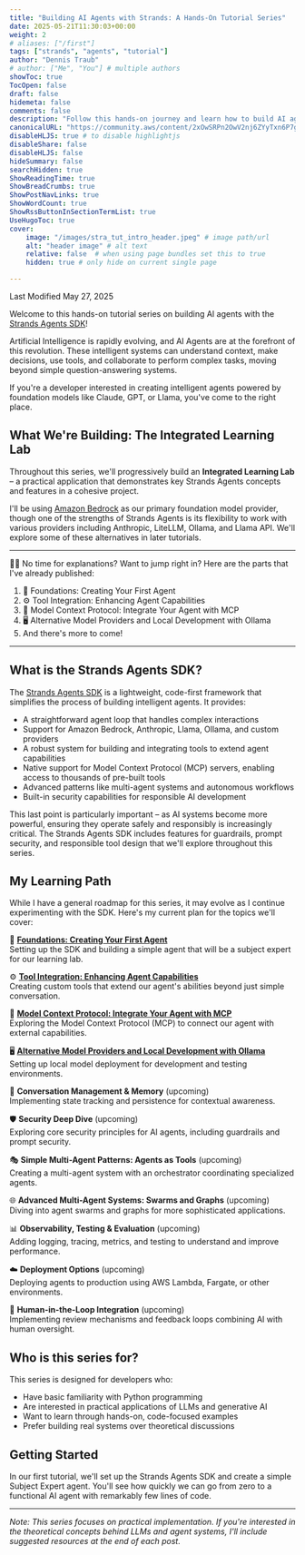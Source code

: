 ```yaml
---
title: "Building AI Agents with Strands: A Hands-On Tutorial Series"
date: 2025-05-21T11:30:03+00:00
weight: 2
# aliases: ["/first"]
tags: ["strands", "agents", "tutorial"]
author: "Dennis Traub"
# author: ["Me", "You"] # multiple authors
showToc: true
TocOpen: false
draft: false
hidemeta: false
comments: false
description: "Follow this hands-on journey and learn how to build AI agents using the open source Strands Agents SDK."
canonicalURL: "https://community.aws/content/2xOwSRPn2OwV2nj6ZYyTxn6P7gH/building-ai-agents-with-strands-an-introduction-to-the-series"
disableHLJS: true # to disable highlightjs
disableShare: false
disableHLJS: false
hideSummary: false
searchHidden: true
ShowReadingTime: true
ShowBreadCrumbs: true
ShowPostNavLinks: true
ShowWordCount: true
ShowRssButtonInSectionTermList: true
UseHugoToc: true
cover:
    image: "/images/stra_tut_intro_header.jpeg" # image path/url
    alt: "header image" # alt text
    relative: false  # when using page bundles set this to true
    hidden: true # only hide on current single page

---
```

Last Modified May 27, 2025

Welcome to this hands-on tutorial series on building AI agents with the [Strands Agents SDK](https://strandsagents.com/?trk=2af10798-ef42-4f17-9c3b-3ea26b3c37db&sc_channel=el "https://strandsagents.com/?trk=2af10798-ef42-4f17-9c3b-3ea26b3c37db&sc_channel=el")!

Artificial Intelligence is rapidly evolving, and AI Agents are at the forefront of this revolution. These intelligent systems can understand context, make decisions, use tools, and collaborate to perform complex tasks, moving beyond simple question-answering systems.

If you're a developer interested in creating intelligent agents powered by foundation models like Claude, GPT, or Llama, you've come to the right place.

## What We're Building: The Integrated Learning Lab

Throughout this series, we'll progressively build an **Integrated Learning Lab** – a practical application that demonstrates key Strands Agents concepts and features in a cohesive project.

I'll be using [Amazon Bedrock](https://aws.amazon.com/bedrock/?trk=2af10798-ef42-4f17-9c3b-3ea26b3c37db&sc_channel=el "https://aws.amazon.com/bedrock/?trk=2af10798-ef42-4f17-9c3b-3ea26b3c37db&sc_channel=el") as our primary foundation model provider, though one of the strengths of Strands Agents is its flexibility to work with various providers including Anthropic, LiteLLM, Ollama, and Llama API. We'll explore some of these alternatives in later tutorials.

___

🧑‍💻 No time for explanations? Want to jump right in? Here are the parts that I've already published:
1. 🚀 Foundations: Creating Your First Agent
2. ⚙️ Tool Integration: Enhancing Agent Capabilities
3. 🔌 Model Context Protocol: Integrate Your Agent with MCP
4. 🖥️ Alternative Model Providers and Local Development with Ollama
5. And there's more to come!
___

## What is the Strands Agents SDK?

The [Strands Agents SDK](https://strandsagents.com/?trk=2af10798-ef42-4f17-9c3b-3ea26b3c37db&sc_channel=el "https://strandsagents.com/?trk=2af10798-ef42-4f17-9c3b-3ea26b3c37db&sc_channel=el") is a lightweight, code-first framework that simplifies the process of building intelligent agents. It provides:

- A straightforward agent loop that handles complex interactions
- Support for Amazon Bedrock, Anthropic, Llama, Ollama, and custom providers
- A robust system for building and integrating tools to extend agent capabilities
- Native support for Model Context Protocol (MCP) servers, enabling access to thousands of pre-built tools
- Advanced patterns like multi-agent systems and autonomous workflows
- Built-in security capabilities for responsible AI development

This last point is particularly important – as AI systems become more powerful, ensuring they operate safely and responsibly is increasingly critical. The Strands Agents SDK includes features for guardrails, prompt security, and responsible tool design that we'll explore throughout this series.

## My Learning Path

While I have a general roadmap for this series, it may evolve as I continue experimenting with the SDK. Here's my current plan for the topics we'll cover:

🚀 **[Foundations: Creating Your First Agent](/posts/strands_tutorial_part1)** \
Setting up the SDK and building a simple agent that will be a subject expert for our learning lab.

⚙️ **[Tool Integration: Enhancing Agent Capabilities](/posts/strands_tutorial_part2)** \
Creating custom tools that extend our agent's abilities beyond just simple conversation.

🔌 **[Model Context Protocol: Integrate Your Agent with MCP](/posts/strands_tutorial_part3)** \
Exploring the Model Context Protocol (MCP) to connect our agent with external capabilities.

🖥️ **[Alternative Model Providers and Local Development with Ollama](/posts/strands_tutorial_part4)**  \
Setting up local model deployment for development and testing environments.

🧠 **Conversation Management & Memory** (upcoming)   
Implementing state tracking and persistence for contextual awareness.

🛡️ **Security Deep Dive** (upcoming)  
Exploring core security principles for AI agents, including guardrails and prompt security.

🎭 **Simple Multi-Agent Patterns: Agents as Tools** (upcoming)  
Creating a multi-agent system with an orchestrator coordinating specialized agents.

🌐 **Advanced Multi-Agent Systems: Swarms and Graphs** (upcoming)  
Diving into agent swarms and graphs for more sophisticated applications.

📊 **Observability, Testing & Evaluation** (upcoming)  
Adding logging, tracing, metrics, and testing to understand and improve performance.

☁️ **Deployment Options** (upcoming)  
Deploying agents to production using AWS Lambda, Fargate, or other environments.

👥 **Human-in-the-Loop Integration** (upcoming)  
Implementing review mechanisms and feedback loops combining AI with human oversight.

## Who is this series for?

This series is designed for developers who:

- Have basic familiarity with Python programming
- Are interested in practical applications of LLMs and generative AI
- Want to learn through hands-on, code-focused examples
- Prefer building real systems over theoretical discussions

## Getting Started

In our first tutorial, we'll set up the Strands Agents SDK and create a simple Subject Expert agent. You'll see how quickly we can go from zero to a functional AI agent with remarkably few lines of code.

___

_Note: This series focuses on practical implementation. If you're interested in the theoretical concepts behind LLMs and agent systems, I'll include suggested resources at the end of each post._  
